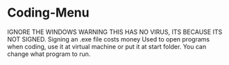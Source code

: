 # Coding-Menu
IGNORE THE WINDOWS WARNING THIS HAS NO VIRUS, ITS BECAUSE ITS NOT SIGNED. Signing an .exe file costs money
Used to open programs when coding, use it at virtual machine or put it at start folder.
You can change what program to run.
